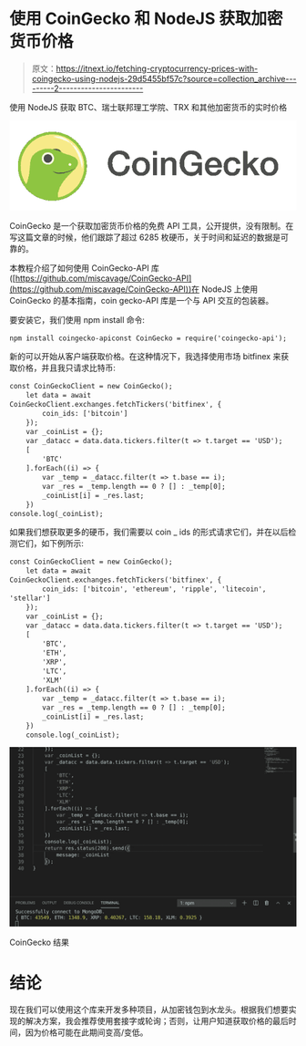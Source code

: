 # 使用 CoinGecko 和 NodeJS 获取加密货币价格

> 原文：<https://itnext.io/fetching-cryptocurrency-prices-with-coingecko-using-nodejs-29d5455bf57c?source=collection_archive---------2----------------------->

使用 NodeJS 获取 BTC、瑞士联邦理工学院、TRX 和其他加密货币的实时价格

![](img/c97c183b60a8125ae3ce6ebbb735c9b3.png)

CoinGecko 是一个获取加密货币价格的免费 API 工具，公开提供，没有限制。在写这篇文章的时候，他们跟踪了超过 6285 枚硬币，关于时间和延迟的数据是可靠的。

本教程介绍了如何使用 CoinGecko-API 库([https://github.com/miscavage/CoinGecko-API](https://github.com/miscavage/CoinGecko-API))在 NodeJS 上使用 CoinGecko 的基本指南，coin gecko-API 库是一个与 API 交互的包装器。

要安装它，我们使用 npm install 命令:

```
npm install coingecko-apiconst CoinGecko = require('coingecko-api');
```

新的可以开始从客户端获取价格。在这种情况下，我选择使用市场 bitfinex 来获取价格，并且我只请求比特币:

```
const CoinGeckoClient = new CoinGecko();
    let data = await CoinGeckoClient.exchanges.fetchTickers('bitfinex', {
        coin_ids: ['bitcoin']
    });
    var _coinList = {};
    var _datacc = data.data.tickers.filter(t => t.target == 'USD');
    [
        'BTC'
    ].forEach((i) => {
        var _temp = _datacc.filter(t => t.base == i);
        var _res = _temp.length == 0 ? [] : _temp[0];
        _coinList[i] = _res.last;
    })
console.log(_coinList);
```

如果我们想获取更多的硬币，我们需要以 coin _ ids 的形式请求它们，并在以后检测它们，如下例所示:

```
const CoinGeckoClient = new CoinGecko();
    let data = await CoinGeckoClient.exchanges.fetchTickers('bitfinex', {
        coin_ids: ['bitcoin', 'ethereum', 'ripple', 'litecoin', 'stellar']
    });
    var _coinList = {};
    var _datacc = data.data.tickers.filter(t => t.target == 'USD');
    [
        'BTC',
        'ETH',
        'XRP',
        'LTC',
        'XLM'
    ].forEach((i) => {
        var _temp = _datacc.filter(t => t.base == i);
        var _res = _temp.length == 0 ? [] : _temp[0];
        _coinList[i] = _res.last;
    })
    console.log(_coinList);
```

![](img/d8424229dffedd2abdf7983600b1d238.png)

CoinGecko 结果

# 结论

现在我们可以使用这个库来开发多种项目，从加密钱包到水龙头。根据我们想要实现的解决方案，我会推荐使用套接字或轮询；否则，让用户知道获取价格的最后时间，因为价格可能在此期间变高/变低。